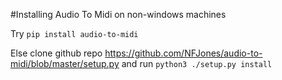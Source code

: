 #Installing Audio To Midi on non-windows machines

Try `pip install audio-to-midi`

Else clone github repo https://github.com/NFJones/audio-to-midi/blob/master/setup.py and run `python3 ./setup.py install`

